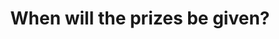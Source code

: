 ---
type: faq
order: 13
title: When will the prizes be given?
answer: >
  Winners will receive their prizes as soon as possible, with a final delivery date of October 31, 2025.
---